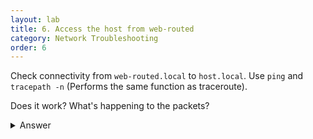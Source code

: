 ```yaml
---
layout: lab
title: 6. Access the host from web-routed
category: Network Troubleshooting
order: 6
---
```

Check connectivity from `web-routed.local` to `host.local`. Use `ping` and `tracepath -n` (Performs the same function as traceroute). 

Does it work? What's happening to the packets?

<details>
<summary markdown="span">Answer</summary>

It does work.

When `web-routed` attempts to send a packet to `host.local`, the IP address is compared against its local routing table. `192.168.30.0/24` is not explicitly listed in the routing table, so the packet is sent to the default gateway which is `router-vm` (`192.168.20.1`). Note that it doesn't do this by changing the destination IP header. Instead, it puts the MAC address of the default gateway in the destination MAC field in the ethernet header.

When `router-vm` receives the packet, it inspects the destination IP field and similarly compares it to its local routing table. This time, `router-vm` has an entry in the routing table for `192.168.30.0/24`, and forwards the packet out of the correct interface and on to `host.local`. In addition, when the packet is sent on by `router-vm`, it will also perform an ARP lookup to find the MAC address of `host.local` and put that in the appropiate ethernet header.


Return traffic is routed in the same way. If we hadn't put the entry in the routing table of `host.local` in the previous exercise, then connectivity would still appear to fail because there was no valid return path.
</details>